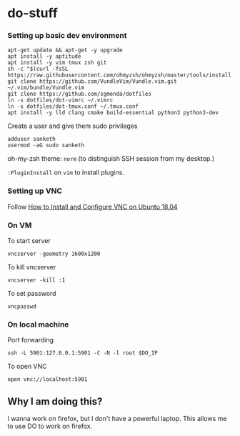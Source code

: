 # do-stuff

### Setting up basic dev environment

```
apt-get update && apt-get -y upgrade
apt install -y aptitude
apt install -y vim tmux zsh git
sh -c "$(curl -fsSL https://raw.githubusercontent.com/ohmyzsh/ohmyzsh/master/tools/install.sh)"
git clone https://github.com/VundleVim/Vundle.vim.git ~/.vim/bundle/Vundle.vim
git clone https://github.com/sgmenda/dotfiles
ln -s dotfiles/dot-vimrc ~/.vimrc
ln -s dotfiles/dot-tmux.conf ~/.tmux.conf
apt install -y lld clang cmake build-essential python3 python3-dev
```

Create a user and give them sudo privileges
```
adduser sanketh
usermod -aG sudo sanketh
```

oh-my-zsh theme: `norm` (to distinguish SSH session from my desktop.)

`:PluginInstall` on `vim` to install plugins.

### Setting up VNC

Follow
[How to Install and Configure VNC on Ubuntu 18.04](https://www.digitalocean.com/community/tutorials/how-to-install-and-configure-vnc-on-ubuntu-18-04)

### On VM

To start server
```
vncserver -geometry 1600x1200
```
To kill vncserver
```
vncserver -kill :1
```

To set password
```
vncpasswd
```

### On local machine

Port forwarding
```
ssh -L 5901:127.0.0.1:5901 -C -N -l root $DO_IP
```

To open VNC
```
open vnc://localhost:5901
```

## Why I am doing this?

I wanna work on firefox, but I don't have a powerful laptop. This allows me to
use DO to work on firefox.
